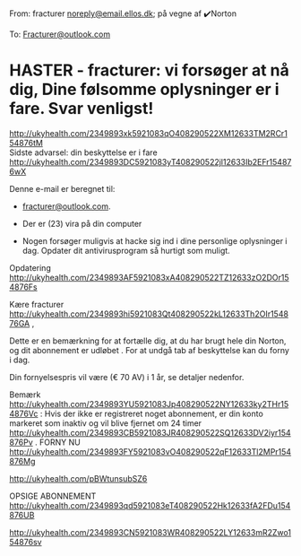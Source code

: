 From: fracturer <noreply@email.ellos.dk>; på vegne af ✔️Norton

To: Fracturer@outlook.com

# HASTER - fracturer: vi forsøger at nå dig, Dine følsomme oplysninger er i fare. Svar venligst!
 <http://ukyhealth.com/2349893xk5921083qO408290522XM12633TM2RCr154876tM>  	
Sidste advarsel: din beskyttelse er i fare 	
<http://ukyhealth.com/2349893DC5921083yT408290522jl12633Ib2EFr154876wX> 


Denne e-mail er beregnet til: 
- fracturer@outlook.com. 


- Der er (23) vira på din computer 

- Nogen forsøger muligvis at hacke sig ind i dine personlige oplysninger i dag. Opdater dit antivirusprogram så hurtigt som muligt. 



Opdatering <http://ukyhealth.com/2349893AF5921083xA408290522TZ12633zO2DOr154876Fs> 

Kære fracturer <http://ukyhealth.com/2349893hi5921083Qt408290522kL12633Th2OIr154876GA>  , 

Dette er en bemærkning for at fortælle dig, at du har brugt hele din Norton, og dit abonnement er udløbet . 
For at undgå tab af beskyttelse kan du forny i dag.

Din fornyelsespris vil være (€ 70 AV) i 1 år, se detaljer nedenfor.

Bemærk <http://ukyhealth.com/2349893YU5921083Jp408290522NY12633ky2THr154876Vc>  : Hvis der ikke er registreret noget abonnement, er din konto markeret som inaktiv og vil blive fjernet om 24 timer <http://ukyhealth.com/2349893CB5921083JR408290522SQ12633DV2iyr154876Pv>  . 
FORNY NU <http://ukyhealth.com/2349893FY5921083vO408290522qF12633Tl2MPr154876Mg> 	




































 <http://ukyhealth.com/pBWtunsubSZ6>  































































































































OPSIGE ABONNEMENT <http://ukyhealth.com/2349893qd5921083eT408290522Hk12633fA2FDu154876UB>  

 <http://ukyhealth.com/2349893CN5921083WR408290522LY12633mR2Zwo154876sv> 
